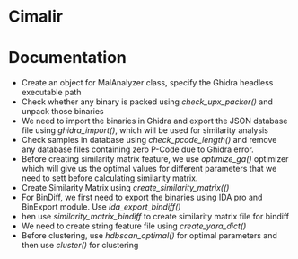# Cimalir

# Documentation
- Create an object for MalAnalyzer class, specify the Ghidra headless executable path
- Check whether any binary is packed using *check_upx_packer()* and unpack those binaries
- We need to import the binaries in Ghidra and export the JSON database file using *ghidra_import()*, which will be used for similarity analysis
- Check samples in database using *check_pcode_length()* and remove any database files containing zero P-Code due to Ghidra error.
- Before creating similarity matrix feature, we use *optimize_ga()* optimizer which will give us the optimal values for different parameters that we need to sett before calculating similarity matrix.
- Create Similarity Matrix using *create_similarity_matrix(()*
- For BinDiff, we first need to export the binaries using IDA pro and BinExport module. Use *ida_export_bindiff()*
- hen use *similarity_matrix_bindiff* to create similarity matrix file for bindiff
- We need to create string feature file using *create_yara_dict()*
- Before clustering, use *hdbscan_optimal()* for optimal parameters and then use *cluster()* for clustering

